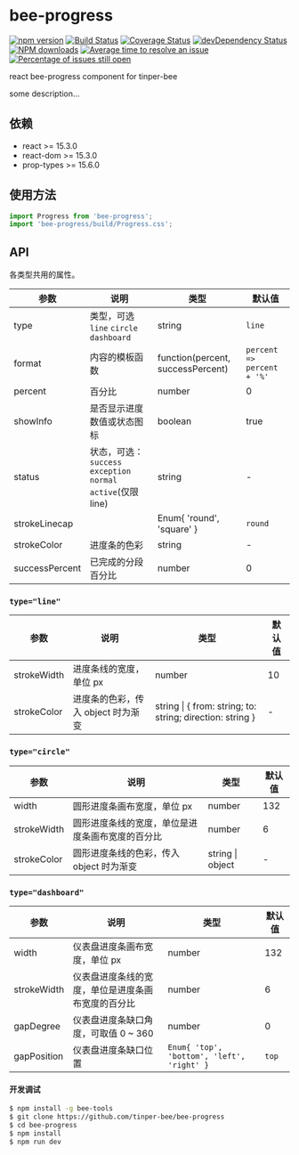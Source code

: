 # bee-progress

[![npm version](https://img.shields.io/npm/v/bee-progress.svg)](https://www.npmjs.com/package/bee-progress)
[![Build Status](https://img.shields.io/travis/tinper-bee/bee-progress/master.svg)](https://travis-ci.org/tinper-bee/bee-progress)
[![Coverage Status](https://coveralls.io/repos/github/tinper-bee/bee-progress/badge.svg?branch=master)](https://coveralls.io/github/tinper-bee/bee-progress?branch=master)
[![devDependency Status](https://img.shields.io/david/dev/tinper-bee/bee-progress.svg)](https://david-dm.org/tinper-bee/bee-progress#info=devDependencies)
[![NPM downloads](http://img.shields.io/npm/dm/bee-progress.svg?style=flat)](https://npmjs.org/package/bee-progress)
[![Average time to resolve an issue](http://isitmaintained.com/badge/resolution/tinper-bee/bee-progress.svg)](http://isitmaintained.com/project/tinper-bee/bee-progress "Average time to resolve an issue")
[![Percentage of issues still open](http://isitmaintained.com/badge/open/tinper-bee/bee-progress.svg)](http://isitmaintained.com/project/tinper-bee/bee-progress "Percentage of issues still open")


react bee-progress component for tinper-bee

some description...

## 依赖

- react >= 15.3.0
- react-dom >= 15.3.0
- prop-types >= 15.6.0

## 使用方法

```js
import Progress from 'bee-progress';
import 'bee-progress/build/Progress.css';

```



## API

 各类型共用的属性。

| 参数 | 说明 | 类型 | 默认值 | 
| --- | --- | --- | --- | 
| type | 类型，可选 `line` `circle` `dashboard` | string | `line` |  
| format | 内容的模板函数 | function(percent, successPercent) | `percent => percent + '%'` | 
| percent | 百分比 | number | 0 | 
| showInfo | 是否显示进度数值或状态图标 | boolean | true | 
| status | 状态，可选：`success` `exception` `normal` `active`(仅限 line) | string | - |
| strokeLinecap |  | Enum{ 'round', 'square' } | `round` | 
| strokeColor | 进度条的色彩 | string | - | 
| successPercent | 已完成的分段百分比 | number | 0 | 

### `type="line"`

| 参数 | 说明 | 类型 | 默认值 | 
| --- | --- | --- | --- | 
| strokeWidth | 进度条线的宽度，单位 px | number | 10 | 
| strokeColor | 进度条的色彩，传入 object 时为渐变 | string \| { from: string; to: string; direction: string } | - | 

### `type="circle"`

| 参数 | 说明 | 类型 | 默认值 | 
| --- | --- | --- | --- | 
| width | 圆形进度条画布宽度，单位 px | number | 132 | 
| strokeWidth | 圆形进度条线的宽度，单位是进度条画布宽度的百分比 | number | 6 | 
| strokeColor | 圆形进度条线的色彩，传入 object 时为渐变 | string \| object | - | 

### `type="dashboard"`

| 参数 | 说明 | 类型 | 默认值 | 
| --- | --- | --- | --- |
| width | 仪表盘进度条画布宽度，单位 px | number | 132 |
| strokeWidth | 仪表盘进度条线的宽度，单位是进度条画布宽度的百分比 | number | 6 |
| gapDegree | 仪表盘进度条缺口角度，可取值 0 ~ 360 | number | 0 | 
| gapPosition | 仪表盘进度条缺口位置 | `Enum{ 'top', 'bottom', 'left', 'right' }` | `top` | 

#### 开发调试

```sh
$ npm install -g bee-tools
$ git clone https://github.com/tinper-bee/bee-progress
$ cd bee-progress
$ npm install
$ npm run dev
```

